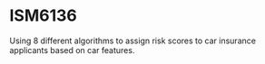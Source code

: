 # ISM6136

Using 8 different algorithms to assign risk scores to car insurance applicants based on car features. 
